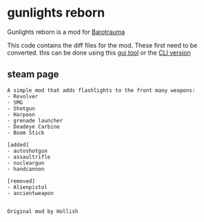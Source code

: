 # gunlights reborn

Gunlights reborn is a mod for [Barotrauma](https://store.steampowered.com/app/602960/Barotrauma/)



This code contains the diff files for the mod. These first need to be converted. this can be done using this [gui tool](https://github.com/Jlobblet/Barotrauma-Mod-Generator) or the [CLI version](https://github.com/totalnugget/BaroModCLI)

## steam page



```
A simple mod that adds flashlights to the front many weapons:
- Revolver
- SMG
- Shotgun
- Harpoon
- grenade launcher
- Deadeye Carbine
- Boom Stick

[added]
- autoshotgun
- assaultrifle
- nucleargun
- handcannon

[removed]
- Alienpistol
- ancientweapon


Original mod by Hollish
```

